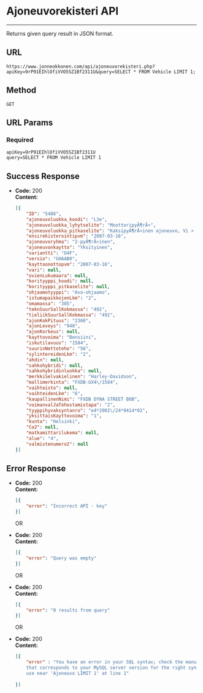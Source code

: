 # Ajoneuvorekisteri API
----
  Returns given query result in JSON format. 

## URL

  `https://www.jonneokkonen.com/api/ajoneuvorekisteri.php?apiKey=9rP91EIhlOfiVVO5SZ1Bf2311U&query=SELECT * FROM Vehicle LIMIT 1;`

## Method

  `GET`

## URL Params

### Required
 
`apiKey=9rP91EIhlOfiVVO5SZ1Bf2311U`  
`query=SELECT * FROM Vehicle LIMIT 1`

## Success Response

  * **Code:** 200 <br />
    **Content:** 
    ```json
    [{
    	"ID": "5486",
    	"ajoneuvoluokka_koodi": "L3e",
    	"ajoneuvoluokka_lyhytselite": "MoottoripyÃ¶rÃ¤",
    	"ajoneuvoluokka_pitkaselite": "KaksipyÃ¶rÃ¤inen ajoneuvo, Vi > 50 cm3 ja\/tai v > 45 km\/h,",
    	"ensirekisterointipvm": "2007-03-16",
    	"ajoneuvoryhma": "2-pyÃ¶rÃ¤inen",
    	"ajoneuvonkaytto": "Yksityinen",
    	"variantti": "D4F",
    	"versio": "GHAAB0",
    	"kayttoonottopvm": "2007-03-16",
    	"vari": null,
    	"ovienLukumaara": null,
    	"korityyppi_koodi": null,
    	"korityyppi_pitkaselite": null,
    	"ohjaamotyyppi": "Avo-ohjaamo",
    	"istumapaikkojenLkm": "2",
    	"omamassa": "305",
    	"teknSuurSallKokmassa": "492",
    	"tieliikSuurSallKokmassa": "492",
    	"ajonKokPituus": "2360",
    	"ajonLeveys": "940",
    	"ajonKorkeus": null,
    	"kayttovoima": "Bensiini",
    	"iskutilavuus": "1584",
    	"suurinNettoteho": "56",
    	"sylintereidenLkm": "2",
    	"ahdin": null,
    	"sahkohybridi": null,
    	"sahkohybridinluokka": null,
    	"merkkiSelvakielinen": "Harley-Davidson",
    	"mallimerkinta": "FXDB-GX4\/1584",
    	"vaihteisto": null,
    	"vaihteidenLkm": "6",
    	"kaupallinenNimi": "FXDB DYNA STREET BOB",
    	"voimanvalJaTehostamistapa": "2",
    	"tyyppihyvaksyntanro": "e4*2002\/24*0414*02",
    	"yksittaisKayttovoima": "1",
    	"kunta": "Helsinki",
    	"Co2": null,
    	"matkamittarilukema": null,
    	"alue": "4",
    	"valmistenumero2": null
    }]
    ```
 
## Error Response

  * **Code:** 200 <br />
    **Content:** 
    ```json
    [{
        "error": "Incorrect API - key"
    }]
    ```

       OR

  * **Code:** 200 <br />
    **Content:** 
    ```json
    [{
        "error": "Query was empty"
    }]
    ```
    
       OR

  * **Code:** 200 <br />
    **Content:** 
    ```json
    [{
        "error": "0 results from query"
    }]
    ```
       OR
  
  * **Code:** 200 <br />
    **Content:**   
    ```json
    [{
        "error" : "You have an error in your SQL syntax; check the manual 
        that corresponds to your MySQL server version for the right syntax to 
        use near 'Ajoneuvo LIMIT 1' at line 1"
        
    }]
    ```
